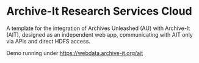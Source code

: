 # Archive-It Research Services Cloud

A template for the integration of Archives Unleashed (AU) with Archive-It (AIT), designed as an independent web app, communicating with AIT only via APIs and direct HDFS access.

Demo running under https://webdata.archive-it.org/ait